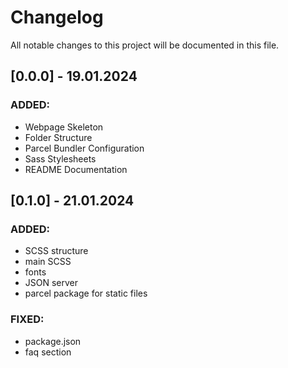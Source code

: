 # Changelog

All notable changes to this project will be documented in this file.

## [0.0.0] - 19.01.2024

### ADDED:

- Webpage Skeleton
- Folder Structure
- Parcel Bundler Configuration
- Sass Stylesheets
- README Documentation

## [0.1.0] - 21.01.2024

### ADDED:

- SCSS structure
- main SCSS
- fonts
- JSON server
- parcel package for static files

### FIXED:

- package.json
- faq section
